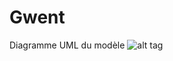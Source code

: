 # Gwent
Diagramme UML du modèle
![alt tag](https://raw.github.com/MaestracciDamien/Gwent/Gwent.svg)
